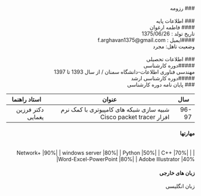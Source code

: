 <div dir="rtl">
### رزومه
<br/>
<br/>
### اطلاعات پایه 
<br/>
#### فاطمه ارغوان
<br/>
 تاریخ تولد : 1375/06/26
<br/>
####ایمیل : f.arghavan1375@gmail.com   
<br/>
 وضعیت تاهل: مجرد
<br/> 
 <br/>
  ### اطلاعات تحصیلی
<br/>
  #####دوره کارشناسی  
<br/>
مهندسی فناوری اطلاعات-دانشگاه سمنان / از سال 1393 تا 1397
  <br/>
#####دوره کارشناسی ارشد
<br/>
### پایان نامه دوره کارشناسی
<br/>

| سال   | عنوان                                                             | استاد راهنما      |
|-------|-------------------------------------------------------------------|-------------------|
| 96-97 | شبیه سازی شبکه های کامپیوتری با کمک نرم افزار Cisco packet tracer | دکتر فرزین یغمایی |
  

#### مهارتها
  
  <br/>
|       Network+        |90%| 
|    windows server     |80%|
|        Python         |50%|
|         C++           |70%|
| Word-Excel-PowerPoint |80%|
|    Adobe Illustrator  |40%|
 
<br/>
  
#### زبان های خارجی
زبان انگلیسی  
  <br/>
  </div>
